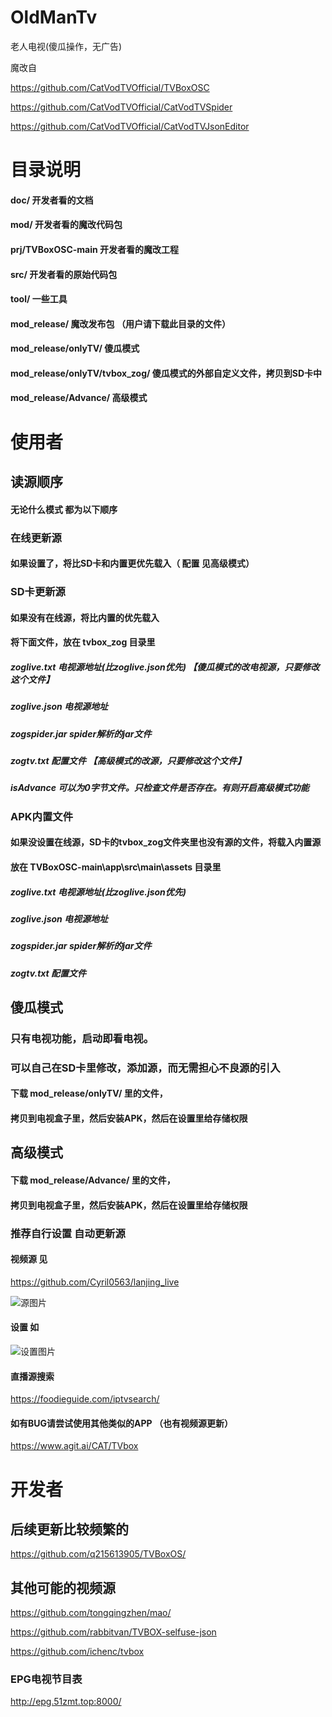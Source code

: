 # OldManTv
老人电视(傻瓜操作，无广告)

魔改自 

https://github.com/CatVodTVOfficial/TVBoxOSC

https://github.com/CatVodTVOfficial/CatVodTVSpider

https://github.com/CatVodTVOfficial/CatVodTVJsonEditor

# 目录说明

#### doc/                                        开发者看的文档
#### mod/                                      开发者看的魔改代码包
#### prj/TVBoxOSC-main               开发者看的魔改工程
#### src/                                        开发者看的原始代码包
#### tool/                                       一些工具
#### mod_release/                          魔改发布包 （用户请下载此目录的文件）
#### mod_release/onlyTV/              傻瓜模式 
#### mod_release/onlyTV/tvbox_zog/   傻瓜模式的外部自定义文件，拷贝到SD卡中
#### mod_release/Advance/             高级模式 

# 使用者

## 读源顺序
#### 无论什么模式 都为以下顺序

### 在线更新源 
#### 如果设置了，将比SD卡和内置更优先载入（ 配置 见高级模式）

### SD卡更新源 

#### 如果没有在线源，将比内置的优先载入 
#### 将下面文件，放在 tvbox_zog 目录里

##### zoglive.txt         电视源地址(比zoglive.json优先) 【傻瓜模式的改电视源，只要修改这个文件】
##### zoglive.json       电视源地址
##### zogspider.jar     spider解析的jar文件
##### zogtv.txt           配置文件  【高级模式的改源，只要修改这个文件】
##### isAdvance         可以为0字节文件。只检查文件是否存在。有则开启高级模式功能

### APK内置文件

#### 如果没设置在线源，SD卡的tvbox_zog文件夹里也没有源的文件，将载入内置源
#### 放在 TVBoxOSC-main\app\src\main\assets 目录里

##### zoglive.txt        电视源地址(比zoglive.json优先)
##### zoglive.json     电视源地址
##### zogspider.jar    spider解析的jar文件
##### zogtv.txt          配置文件 

## 傻瓜模式 

### 只有电视功能，启动即看电视。
### 可以自己在SD卡里修改，添加源，而无需担心不良源的引入

#### 下载 mod_release/onlyTV/ 里的文件，
#### 拷贝到电视盒子里，然后安装APK，然后在设置里给存储权限

## 高级模式 

#### 下载 mod_release/Advance/ 里的文件，
#### 拷贝到电视盒子里，然后安装APK，然后在设置里给存储权限

### 推荐自行设置 自动更新源

#### 视频源 见
https://github.com/Cyril0563/lanjing_live

![源图片](https://github.com/zogvm/OldManTv/blob/main/doc/source.png)

#### 设置 如

![设置图片](https://github.com/zogvm/OldManTv/blob/main/doc/set.png)

#### 直播源搜索
https://foodieguide.com/iptvsearch/

#### 如有BUG请尝试使用其他类似的APP （也有视频源更新）
https://www.agit.ai/CAT/TVbox

# 开发者

## 后续更新比较频繁的
https://github.com/q215613905/TVBoxOS/

## 其他可能的视频源

https://github.com/tongqingzhen/mao/

https://github.com/rabbitvan/TVBOX-selfuse-json

https://github.com/ichenc/tvbox


### EPG电视节目表
http://epg.51zmt.top:8000/

